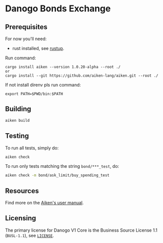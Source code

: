 # Danogo Bonds Exchange

## Prerequisites

For now you'll need:
- rust installed, see [rustup](https://rustup.rs).

Run command:
```
cargo install aiken --version 1.0.20-alpha --root ./
or
cargo install --git https://github.com/aiken-lang/aiken.git --root ./
```
If not install direnv pls run command:
```
export PATH=$PWD/bin:$PATH
```

## Building

```sh
aiken build
```

## Testing

To run all tests, simply do:

```sh
aiken check
```

To run only tests matching the string `bond/***_test`, do:

```sh
aiken check -m bond/ask_limit/buy_spending_test
```

## Resources

Find more on the [Aiken's user manual](https://aiken-lang.org).

## Licensing

The primary license for Danogo V1 Core is the 
Business Source License 1.1 (`BUSL-1.1`), see [`LICENSE`](./LICENSE).
